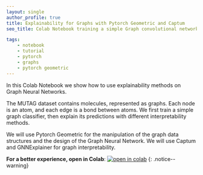 ```yaml
---
layout: single
author_profile: true
title: Explainability for Graphs with Pytorch Geometric and Captum
seo_title: Colab Notebook training a simple Graph convolutional network and using Captum, TracIn and integrated gradients for explainability.

tags:
    - notebook
    - tutorial
    - pytorch
    - graphs
    - pytorch geometric
---
```

In this Colab Notebook we show how to use explainability methods on Graph Neural Networks.


The MUTAG dataset contains molecules, represented as graphs. Each node is an atom, and each edge is a bond between atoms. We first train a simple graph classifier, then explain its predictions with different interpretability methods.


We will use Pytorch Geometric for the manipulation of the graph data structures and the design of the Graph Neural Network. We will use Captum and GNNExplainer for graph interpretability.

**For a better experience, open in Colab**:
[![open in colab](https://colab.research.google.com/assets/colab-badge.svg)](https://colab.research.google.com/github/alessiodevoto/notebooks/blob/main/A_Primer_on_Explainability_for_GNNs_(Liverpool).ipynb)
{: .notice--warning}